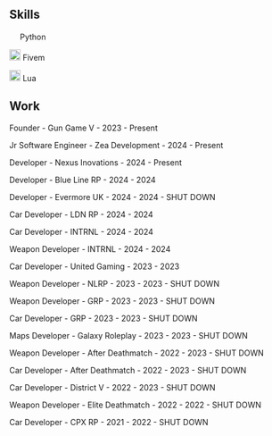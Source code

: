 ## Skills

<img width="15" src="https://external-content.duckduckgo.com/iu/?u=https%3A%2F%2Flogos-download.com%2Fwp-content%2Fuploads%2F2016%2F10%2FPython_logo_icon.png&f=1&nofb=1" /> Python

<img width="20" src="https://img.icons8.com/color/512/fivem.png" /> Fivem

<img width="20" src="https://upload.wikimedia.org/wikipedia/commons/c/cf/Lua-Logo.svg" /> Lua

## Work

Founder - Gun Game V - 2023 - Present

Jr Software Engineer - Zea Development - 2024 - Present

Developer - Nexus Inovations - 2024 - Present

Developer - Blue Line RP - 2024 - 2024

Developer - Evermore UK - 2024 - 2024 - SHUT DOWN

Car Developer - LDN RP - 2024 - 2024

Car Developer - INTRNL - 2024 - 2024

Weapon Developer - INTRNL - 2024 - 2024

Car Developer - United Gaming - 2023 - 2023

Weapon Developer - NLRP - 2023 - 2023 - SHUT DOWN

Weapon Developer - GRP - 2023 - 2023 - SHUT DOWN

Car Developer - GRP - 2023 - 2023 - SHUT DOWN

Maps Developer - Galaxy Roleplay - 2023 - 2023 - SHUT DOWN

Weapon Developer - After Deathmatch - 2022 - 2023 - SHUT DOWN

Car Developer - After Deathmatch - 2022 - 2023 - SHUT DOWN

Car Developer - District V - 2022 - 2023 - SHUT DOWN

Weapon Developer - Elite Deathmatch - 2022 - 2022 - SHUT DOWN

Car Developer - CPX RP - 2021 - 2022 - SHUT DOWN
